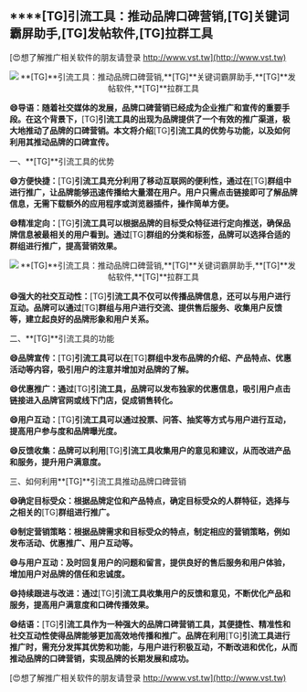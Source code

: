 ## ****[TG]**引流工具：推动品牌口碑营销,**[TG]**关键词霸屏助手,**[TG]**发帖软件,**[TG]**拉群工具**

[😍想了解推广相关软件的朋友请登录 http://www.vst.tw](http://www.vst.tw)

 <center><img src="https://vst.tw/MP4/tuiguang/png/8.png" alt="**[TG]**引流工具：推动品牌口碑营销,**[TG]**关键词霸屏助手,**[TG]**发帖软件,**[TG]**拉群工具"></center>

**😄导语：随着社交媒体的发展，品牌口碑营销已经成为企业推广和宣传的重要手段。在这个背景下，**[TG]**引流工具的出现为品牌提供了一个有效的推广渠道，极大地推动了品牌的口碑营销。本文将介绍**[TG]**引流工具的优势与功能，以及如何利用其推动品牌的口碑宣传。**

一、**[TG]**引流工具的优势

**😄方便快捷：**[TG]**引流工具充分利用了移动互联网的便利性，通过在**[TG]**群组中进行推广，让品牌能够迅速传播给大量潜在用户。用户只需点击链接即可了解品牌信息，无需下载额外的应用程序或浏览器插件，操作简单方便。**

**😄精准定向：**[TG]**引流工具可以根据品牌的目标受众特征进行定向推送，确保品牌信息被最相关的用户看到。通过**[TG]**群组的分类和标签，品牌可以选择合适的群组进行推广，提高营销效果。**

 <center><img src="https://vst.tw/MP4/tuiguang/png/3.png" alt="**[TG]**引流工具：推动品牌口碑营销,**[TG]**关键词霸屏助手,**[TG]**发帖软件,**[TG]**拉群工具"></center>

**😄强大的社交互动性：**[TG]**引流工具不仅可以传播品牌信息，还可以与用户进行互动。品牌可以通过**[TG]**群组与用户进行交流、提供售后服务、收集用户反馈等，建立起良好的品牌形象和用户关系。**

二、**[TG]**引流工具的功能

**😄品牌宣传：**[TG]**引流工具可以在**[TG]**群组中发布品牌的介绍、产品特点、优惠活动等内容，吸引用户的注意并增加对品牌的了解。**

**😄优惠推广：通过**[TG]**引流工具，品牌可以发布独家的优惠信息，吸引用户点击链接进入品牌官网或线下门店，促成销售转化。**

**😄用户互动：**[TG]**引流工具可以通过投票、问答、抽奖等方式与用户进行互动，提高用户参与度和品牌曝光度。**

**😄反馈收集：品牌可以利用**[TG]**引流工具收集用户的意见和建议，从而改进产品和服务，提升用户满意度。**

三、如何利用**[TG]**引流工具推动品牌口碑营销

**😄确定目标受众：根据品牌定位和产品特点，确定目标受众的人群特征，选择与之相关的**[TG]**群组进行推广。**

**😄制定营销策略：根据品牌需求和目标受众的特点，制定相应的营销策略，例如发布活动、优惠推广、用户互动等。**

**😄与用户互动：及时回复用户的问题和留言，提供良好的售后服务和用户体验，增加用户对品牌的信任和忠诚度。**

**😄持续跟进与改进：通过**[TG]**引流工具收集用户的反馈和意见，不断优化产品和服务，提高用户满意度和口碑传播效果。**

**😄结语：**[TG]**引流工具作为一种强大的品牌口碑营销工具，其便捷性、精准性和社交互动性使得品牌能够更加高效地传播和推广。品牌在利用**[TG]**引流工具进行推广时，需充分发挥其优势和功能，与用户进行积极互动，不断改进和优化，从而推动品牌的口碑营销，实现品牌的长期发展和成功。**

[😍想了解推广相关软件的朋友请登录 http://www.vst.tw](http://www.vst.tw)



